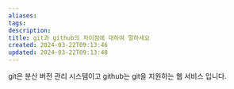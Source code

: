 ```yaml
---
aliases: 
tags: 
description:
title: git과 github의 차이점에 대하여 말하세요
created: 2024-03-22T09:13:46
updated: 2024-03-22T09:13:48
---
```

git은 분산 버전 관리 시스템이고 github는 git을 지원하는 웹 서비스 입니다.
